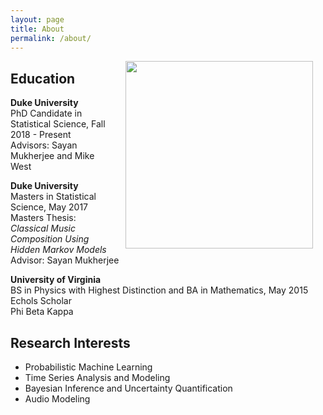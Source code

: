 ```yaml
---
layout: page
title: About
permalink: /about/
---
```


<!-- <a href="url"><img src="https://aky4wn.github.io/Anna Yanchenko  002.jpg" height="auto" width="300" style="border-radius:50%;float: right" hspace="20"></a> -->
<a href="url"><img src="https://aky4wn.github.io/Anna Yanchenko  002.jpg" height="auto" width="300" style="float: right" hspace="20"></a>

## Education

**Duke University**<br/>
PhD Candidate in Statistical Science, Fall 2018 - Present<br/>
Advisors: Sayan Mukherjee and Mike West<br/>

**Duke University**<br/>
Masters in Statistical Science, May 2017<br/>
Masters Thesis: *Classical Music Composition Using Hidden Markov Models* <br/>
Advisor: Sayan Mukherjee<br/>

**University of Virginia**<br/>
BS in Physics with Highest Distinction and BA in Mathematics, May 2015<br/>
Echols Scholar<br/>
Phi Beta Kappa<br/>

## Research Interests
- Probabilistic Machine Learning
- Time Series Analysis and Modeling
- Bayesian Inference and Uncertainty Quantification
- Audio Modeling
